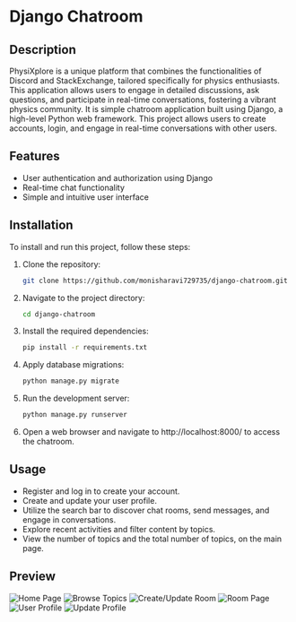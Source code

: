 # Django Chatroom

## Description

PhysiXplore is a unique platform that combines the functionalities of Discord and StackExchange, tailored specifically for physics enthusiasts. This application allows users to engage in detailed discussions, ask questions, and participate in real-time conversations, fostering a vibrant physics community. It is simple chatroom application built using Django, a high-level Python web framework. This project allows users to create accounts, login, and engage in real-time conversations with other users.

## Features

- User authentication and authorization using Django
- Real-time chat functionality
- Simple and intuitive user interface

## Installation

To install and run this project, follow these steps:

1. Clone the repository:
   ```bash
   git clone https://github.com/monisharavi729735/django-chatroom.git
   
2. Navigate to the project directory:
   ```bash  
   cd django-chatroom
   
4. Install the required dependencies:
   ```bash
   pip install -r requirements.txt
   
6. Apply database migrations:
   ```bash
   python manage.py migrate
   
8. Run the development server:
   ```bash
   python manage.py runserver
   
10. Open a web browser and navigate to http://localhost:8000/ to access the chatroom.

## Usage

- Register and log in to create your account.
- Create and update your user profile.
- Utilize the search bar to discover chat rooms, send messages, and engage in conversations.
- Explore recent activities and filter content by topics.
- View the number of topics and the total number of topics, on the main page.

## Preview
![Home Page](https://i.imgur.com/ZKKoYQ4.png)
![Browse Topics](https://i.imgur.com/k2xskaX.png)
![Create/Update Room](https://i.imgur.com/WknImWW.png)
![Room Page](https://i.imgur.com/GbT5aUm.png)
![User Profile](https://i.imgur.com/mYOiw9W.png)
![Update Profile](https://i.imgur.com/Id4k1TV.png)

   
